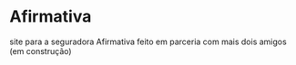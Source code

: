 # Afirmativa
site para a seguradora Afirmativa
feito em parceria com mais dois amigos (em construção)
